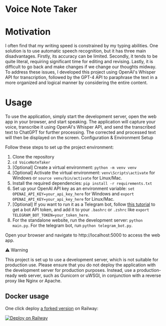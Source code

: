 # Voice Note Taker

# Motivation

I often find that my writing speed is constrained by my typing abilities. One solution is to use automatic speech recognition, but it has three main disadvantages. Firstly, its accuracy can be limited. Secondly, it tends to be quite literal, requiring significant time for editing and revising. Lastly, it is difficult to go back and make changes if we change our thoughts midway. To address these issues, I developed this project using OpenAI's Whisper API for transcription, followed by the GPT-4 API to paraphrase the text in a more organized and logical manner by considering the entire content.

# Usage

To use the application, simply start the development server, open the web app in your browser, and start speaking. The application will capture your voice, transcribe it using OpenAI's Whisper API, and send the transcribed text to ChatGPT for further processing. The corrected and processed text will then be displayed on the screen.
Configuration & Environment Setup

Follow these steps to set up the project environment:

1. Clone the repository
2. `cd VoiceNoteTaker`
3. [Optional] Create a virtual environment: `python -m venv venv`
4. [Optional] Activate the virtual environment: `venv\Scripts\activate` for Windows or `source venv/bin/activate` for Linux/Mac.
5. Install the required dependencies: `pip install -r requirements.txt`
6. Set up your OpenAI API key as an environment variable: `set OPENAI_API_KEY=your_api_key_here` for Windows and `export OPENAI_API_KEY=your_api_key_here` for Linux/Mac.
7. [Optional] If you want to run it as a Telegram bot, follow [this tutorial](https://core.telegram.org/bots/tutorial) to get a bot API token, and add it to your `.bashrc` or `.zshrc` like `export TELEGRAM_BOT_TOKEN=your_token_here`.
8. For the standalone website, run the development server: `python main.py`. For the telegram bot, run `python telegram_bot.py`.

Open your browser and navigate to http://localhost:5000 to access the web app.

⚠️ Warning

This project is set up to use a development server, which is not suitable for production use. Please ensure that you do not deploy the application with the development server for production purposes. Instead, use a production-ready web server, such as Gunicorn or uWSGI, in conjunction with a reverse proxy like Nginx or Apache.

## Docker usage

One click deploy [a forked version](https://github.com/xingfanxia/VoiceNoteTaker) on Railway:

[![Deploy on Railway](https://railway.app/button.svg)](https://railway.app/template/JINxPn?referralCode=GfxT3U)